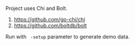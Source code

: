 Project uses Chi and Bolt.

1) https://github.com/go-chi/chi
1) https://github.com/boltdb/bolt

Run with `` -setup`` parameter to generate demo data.